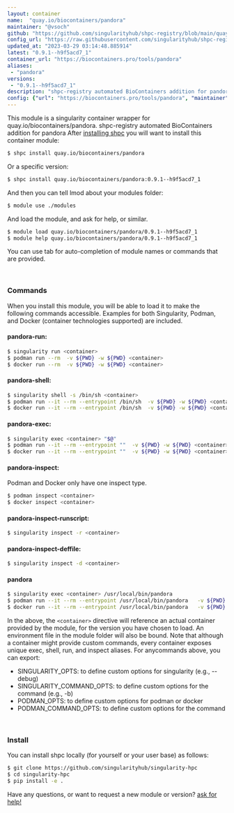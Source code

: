```yaml
---
layout: container
name:  "quay.io/biocontainers/pandora"
maintainer: "@vsoch"
github: "https://github.com/singularityhub/shpc-registry/blob/main/quay.io/biocontainers/pandora/container.yaml"
config_url: "https://raw.githubusercontent.com/singularityhub/shpc-registry/main/quay.io/biocontainers/pandora/container.yaml"
updated_at: "2023-03-29 03:14:48.885914"
latest: "0.9.1--h9f5acd7_1"
container_url: "https://biocontainers.pro/tools/pandora"
aliases:
 - "pandora"
versions:
 - "0.9.1--h9f5acd7_1"
description: "shpc-registry automated BioContainers addition for pandora"
config: {"url": "https://biocontainers.pro/tools/pandora", "maintainer": "@vsoch", "description": "shpc-registry automated BioContainers addition for pandora", "latest": {"0.9.1--h9f5acd7_1": "sha256:8af0e266701249c65ceb9607684c61b7595c1ad2d5e848eebe1437fc39e5e2f6"}, "tags": {"0.9.1--h9f5acd7_1": "sha256:8af0e266701249c65ceb9607684c61b7595c1ad2d5e848eebe1437fc39e5e2f6"}, "docker": "quay.io/biocontainers/pandora", "aliases": {"pandora": "/usr/local/bin/pandora"}}
---
```


This module is a singularity container wrapper for quay.io/biocontainers/pandora.
shpc-registry automated BioContainers addition for pandora
After [installing shpc](#install) you will want to install this container module:


```bash
$ shpc install quay.io/biocontainers/pandora
```

Or a specific version:

```bash
$ shpc install quay.io/biocontainers/pandora:0.9.1--h9f5acd7_1
```

And then you can tell lmod about your modules folder:

```bash
$ module use ./modules
```

And load the module, and ask for help, or similar.

```bash
$ module load quay.io/biocontainers/pandora/0.9.1--h9f5acd7_1
$ module help quay.io/biocontainers/pandora/0.9.1--h9f5acd7_1
```

You can use tab for auto-completion of module names or commands that are provided.

<br>

### Commands

When you install this module, you will be able to load it to make the following commands accessible.
Examples for both Singularity, Podman, and Docker (container technologies supported) are included.

#### pandora-run:

```bash
$ singularity run <container>
$ podman run --rm  -v ${PWD} -w ${PWD} <container>
$ docker run --rm  -v ${PWD} -w ${PWD} <container>
```

#### pandora-shell:

```bash
$ singularity shell -s /bin/sh <container>
$ podman run --it --rm --entrypoint /bin/sh  -v ${PWD} -w ${PWD} <container>
$ docker run --it --rm --entrypoint /bin/sh  -v ${PWD} -w ${PWD} <container>
```

#### pandora-exec:

```bash
$ singularity exec <container> "$@"
$ podman run --it --rm --entrypoint ""  -v ${PWD} -w ${PWD} <container> "$@"
$ docker run --it --rm --entrypoint ""  -v ${PWD} -w ${PWD} <container> "$@"
```

#### pandora-inspect:

Podman and Docker only have one inspect type.

```bash
$ podman inspect <container>
$ docker inspect <container>
```

#### pandora-inspect-runscript:

```bash
$ singularity inspect -r <container>
```

#### pandora-inspect-deffile:

```bash
$ singularity inspect -d <container>
```


#### pandora

```bash
$ singularity exec <container> /usr/local/bin/pandora
$ podman run --it --rm --entrypoint /usr/local/bin/pandora   -v ${PWD} -w ${PWD} <container> -c " $@"
$ docker run --it --rm --entrypoint /usr/local/bin/pandora   -v ${PWD} -w ${PWD} <container> -c " $@"
```



In the above, the `<container>` directive will reference an actual container provided
by the module, for the version you have chosen to load. An environment file in the
module folder will also be bound. Note that although a container
might provide custom commands, every container exposes unique exec, shell, run, and
inspect aliases. For anycommands above, you can export:

 - SINGULARITY_OPTS: to define custom options for singularity (e.g., --debug)
 - SINGULARITY_COMMAND_OPTS: to define custom options for the command (e.g., -b)
 - PODMAN_OPTS: to define custom options for podman or docker
 - PODMAN_COMMAND_OPTS: to define custom options for the command

<br>

### Install

You can install shpc locally (for yourself or your user base) as follows:

```bash
$ git clone https://github.com/singularityhub/singularity-hpc
$ cd singularity-hpc
$ pip install -e .
```

Have any questions, or want to request a new module or version? [ask for help!](https://github.com/singularityhub/singularity-hpc/issues)